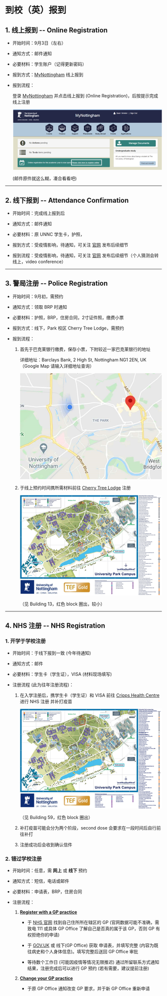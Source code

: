<!-- 
Author:     Kejia Wu
Version:    1.2
Email:      kobenorriswu@gmail.com
-->

# 到校（英）报到

## 1. 线上报到 -- Online Registration

* 开始时间：9月3日（左右）

* 通知方式：邮件通知

* 必要材料：学生账户（记得更新密码）

* 报到方式：[MyNottingham](https://mynottingham.nottingham.ac.uk) 线上报到

* 报到流程：

    登录 [MyNottingham](https://mynottingham.nottingham.ac.uk) 并点击线上报到 (Online Registration)，后按提示完成线上注册

    ![avatar](../image/Chap01-Entry/registration/online-registration-process.png)

    (邮件原件就这么糊，凑合看看吧)

----

## 2. 线下报到 -- Attendance Confirmation

* 开始时间：完成线上报到后

* 通知方式：邮件通知

* 必要材料：原 UNNC 学生卡，护照，

* 报到方式：受疫情影响，待通知，可关注 [官网](https://www.nottingham.ac.uk/studentservices/servicedetails/registration/attendance-confirmation.aspx) 发布后续细节

* 报到流程：受疫情影响，待通知，可关注 [官网](https://www.nottingham.ac.uk/studentservices/servicedetails/registration/attendance-confirmation.aspx) 发布后续细节（个人猜测会转线上，video conference）

----

## 3. 警局注册 -- Police Registration

* 开始时间：9月初，需预约

* 通知方式：领取 BRP 时通知

* 必要材料：护照，BRP，住房合同，2寸证件照，缴费小票

* 报到方式：线下，Park 校区 Cherry Tree Lodge，需预约

* 报到流程：

    1. 首先于巴克莱银行缴费，保存小票，下附较近一家巴克莱银行的地址
    
        详细地址：Barclays Bank, 2 High St, Nottingham NG1 2EN, UK （Google Map 请输入详细地址查询）

        ![avatar](../image/Chap01-Entry/registration/barclays-bank-location.jpg)
    
    2. 于线上预约时间携所需材料前往 [Cherry Tree Lodge](https://www.nottingham.ac.uk/currentstudents/international-students/index.aspx) 注册

        ![avatar](../image/Chap01-Entry/registration/cherry-tree-lodge.jpg)

        （见 Building 13，红色 block 圈出，较小）

----

## 4. NHS 注册 -- NHS Registration

### 1. 开学于学校注册

* 开始时间：于线下报到一致 (今年待通知)

* 通知方式：邮件

* 必要材料：学生卡（学生证），VISA (材料现场填写)

* 注册流程 (此为往年注册流程)：

    1. 在入学注册后，携学生卡（学生证）和 VISA 前往 [Cripps Health Centre](https://www.unhs.co.uk/) 进行 NHS 注册 并补打疫苗

        ![avatar](../image/Chap01-Entry/registration/cripps-health-centre.png)

        （见 Building 59，红色 block 圈出）

    2. 补打疫苗可能会分为两个阶段，second dose 会要求在一段时间后自行前往补打

    3. 注册成功后会收到确认信件


### 2. 错过学校注册

* 开始时间：任意，需 **网上** 或 **线下** 预约

* 通知方式：短信，电话或邮件

* 必要材料：申请表，BRP，住房合同

* 注册流程：

    1. **[Register with a GP practice](https://www.nhs.uk/using-the-nhs/nhs-services/gps/how-to-register-with-a-gp-practice/)**

        * 于 [NHS 官网](https://www.nhs.uk/service-search/find-a-gp) 找到自己住所所在辖区的 GP (官网数据可能不准确，需致电 111 或具体 GP Office 了解自己是否真的属于该 GP，否则 GP 有权拒绝你的申请)

        * 于 [GOV.UK](https://www.gov.uk/government/publications/gms1) 或 线下(GP Office) 获取 申请表，并填写完整 (内容为既往病史和个人身体信息)。填写完整后送回 GP Office 审批

        * 等待数个工作日 (可能因疫情等情况无限推迟) 通过所留联系方式通知结果，注册完成后可以进行 GP 预约 (若有需要，建议提前注册)

    2. **[Change your GP practice](https://www.nhs.uk/using-the-nhs/nhs-services/gps/how-to-register-with-a-gp-practice/)**

        * 于原 GP Office 通知改变 GP 要求，并于新 GP Office 重新申请 